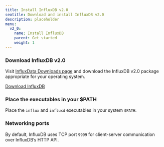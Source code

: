 ```yaml
---
title: Install InfluxDB v2.0
seotitle: Download and install InfluxDB v2.0
description: placeholder
menu:
  v2_0:
    name: Install InfluxDB
    parent: Get started
    weight: 1
---
```


### Download InfluxDB v2.0
Visit [InfluxData Downloads page](https://portal.influxdata.com/downloads/) and
download the InfluxDB v2.0 package appropriate for your operating system.

<a class="btn download" href="https://portal.influxdata.com/downloads/" target="\_blank">Download InfluxDB</a>

### Place the executables in your $PATH
Place the `influx` and `influxd` executables in your system `$PATH`.

### Networking ports
By default, InfluxDB uses TCP port `9999` for client-server communication over InfluxDB’s HTTP API.
